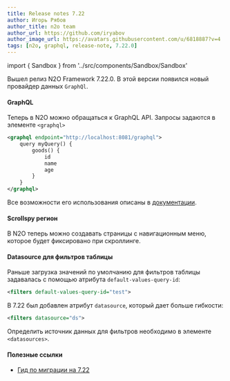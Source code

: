 ```yaml
---
title: Release notes 7.22
author: Игорь Рябов
author_title: n2o team
author_url: https://github.com/iryabov
author_image_url: https://avatars.githubusercontent.com/u/6818887?v=4
tags: [n2o, graphql, release-note, 7.22.0]
---
```


import { Sandbox } from '../src/components/Sandbox/Sandbox'

Вышел релиз N2O Framework 7.22.0.
В этой версии появился новый провайдер данных `GraphQl`.

<!--truncate-->

#### GraphQL

Теперь в N2O можно обращаться к GraphQL API.
Запросы задаются в элементе `<graphql>`
```xml
<graphql endpoint="http://localhost:8081/graphql">
    query myQuery() {
        goods() {
            id
            name
            age
        }
    }
</graphql>
```
Все возможности его использования описаны в [документации](/docs/guides/manual/data#graphql).

#### Scrollspy регион

В N2O теперь можно создавать страницы с навигационным меню,
которое будет фиксировано при скроллинге.

<Sandbox height={500} projectId="uxcomponents_regions_scrollspy"/>

#### Datasource для фильтров таблицы

Раньше загрузка значений по умолчанию для фильтров таблицы задавалась с помощью атрибута `default-values-query-id`:
```xml
<filters default-values-query-id="test">
```
В 7.22 был добавлен атрибут `datasource`, который дает больше гибкости:

```xml
<filters datasource="ds">
```
Определить источник данных для фильтров необходимо в элементе `<datasources>`.

#### Полезные ссылки
- [Гид по миграции на 7.22](/docs/guides/migration/to_7_22)
